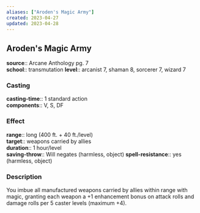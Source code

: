```yaml
---
aliases: ["Aroden's Magic Army"]
created: 2023-04-27
updated: 2023-04-28
---
```


## Aroden's Magic Army

**source**:: Arcane Anthology pg. 7  
**school**:: transmutation
**level**:: arcanist 7, shaman 8, sorcerer 7, wizard 7

### Casting

**casting-time**:: 1 standard action  
**components**:: V, S, DF

### Effect

**range**:: long (400 ft. + 40 ft./level)  
**target**:: weapons carried by allies  
**duration**:: 1 hour/level  
**saving-throw**:: Will negates (harmless, object)
**spell-resistance**:: yes (harmless, object)

### Description

You imbue all manufactured weapons carried by allies within range with magic, granting each weapon a +1 enhancement bonus on attack rolls and damage rolls per 5 caster levels (maximum +4).
